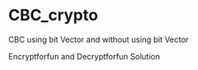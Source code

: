# CBC_crypto
CBC using bit Vector and without using bit Vector

Encryptforfun and Decryptforfun Solution
